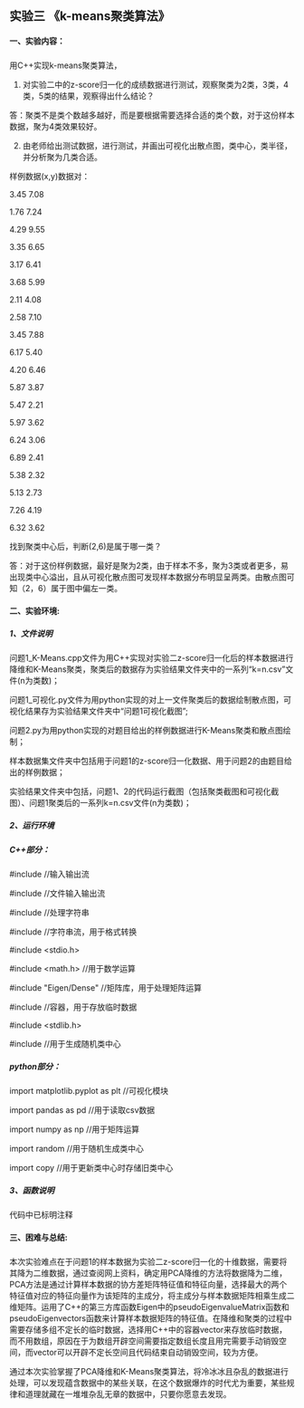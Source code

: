 
## 实验三  《k-means聚类算法》
#### 一、实验内容：

##### 
用C++实现k-means聚类算法，

1. 对实验二中的z-score归一化的成绩数据进行测试，观察聚类为2类，3类，4类，5类的结果，观察得出什么结论？

答：聚类不是类个数越多越好，而是要根据需要选择合适的类个数，对于这份样本数据，聚为4类效果较好。

2. 由老师给出测试数据，进行测试，并画出可视化出散点图，类中心，类半径，并分析聚为几类合适。

样例数据(x,y)数据对：

3.45	7.08

1.76	7.24

4.29	9.55

3.35	6.65

3.17	6.41

3.68	5.99

2.11	4.08

2.58	7.10

3.45	7.88

6.17	5.40

4.20	6.46

5.87	3.87

5.47	2.21

5.97	3.62

6.24	3.06

6.89	2.41

5.38	2.32

5.13	2.73

7.26	4.19

6.32	3.62

找到聚类中心后，判断(2,6)是属于哪一类？

答：对于这份样例数据，最好是聚为2类，由于样本不多，聚为3类或者更多，易出现类中心溢出，且从可视化散点图可发现样本数据分布明显呈两类。由散点图可知（2，6）属于图中偏左一类。

#### 二、实验环境:

##### 1、文件说明

问题1_K-Means.cpp文件为用C++实现对实验二z-score归一化后的样本数据进行降维和K-Means聚类，聚类后的数据存为实验结果文件夹中的一系列“k=n.csv”文件(n为类数)；

问题1_可视化.py文件为用python实现的对上一文件聚类后的数据绘制散点图，可视化结果存为实验结果文件夹中“问题1可视化截图”;

问题2.py为用python实现的对题目给出的样例数据进行K-Means聚类和散点图绘制；

样本数据集文件夹中包括用于问题1的z-score归一化数据、用于问题2的由题目给出的样例数据；

实验结果文件夹中包括，问题1、2的代码运行截图（包括聚类截图和可视化截图）、问题1聚类后的一系列k=n.csv文件(n为类数)；

##### 2、运行环境

##### C++部分：

#include <iostream> //输入输出流

#include <fstream> //文件输入输出流
  
#include <string> //处理字符串
  
#include <sstream> //字符串流，用于格式转换
  
#include <stdio.h>

#include <math.h> //用于数学运算

#include "Eigen/Dense" //矩阵库，用于处理矩阵运算

#include <vector> //容器，用于存放临时数据
  
#include <stdlib.h>

#include <random> //用于生成随机类中心
  
##### python部分：

import matplotlib.pyplot as plt //可视化模块

import pandas as pd //用于读取csv数据

import numpy as np //用于矩阵运算

import random //用于随机生成类中心

import copy //用于更新类中心时存储旧类中心

##### 3、函数说明

代码中已标明注释

#### 三、困难与总结:

#####
本次实验难点在于问题1的样本数据为实验二z-score归一化的十维数据，需要将其降为二维数据，通过查阅网上资料，确定用PCA降维的方法将数据降为二维，PCA方法是通过计算样本数据的协方差矩阵特征值和特征向量，选择最大的两个特征值对应的特征向量作为该矩阵的主成分，将主成分与样本数据矩阵相乘生成二维矩阵。运用了C++的第三方库函数Eigen中的pseudoEigenvalueMatrix函数和pseudoEigenvectors函数来计算样本数据矩阵的特征值。在降维和聚类的过程中需要存储多组不定长的临时数据，选择用C++中的容器vector来存放临时数据，而不用数组，原因在于为数组开辟空间需要指定数组长度且用完需要手动销毁空间，而vector可以开辟不定长空间且代码结束自动销毁空间，较为方便。

通过本次实验掌握了PCA降维和K-Means聚类算法，将冷冰冰且杂乱的数据进行处理，可以发现蕴含数据中的某些关联，在这个数据爆炸的时代尤为重要，某些规律和道理就藏在一堆堆杂乱无章的数据中，只要你愿意去发现。
